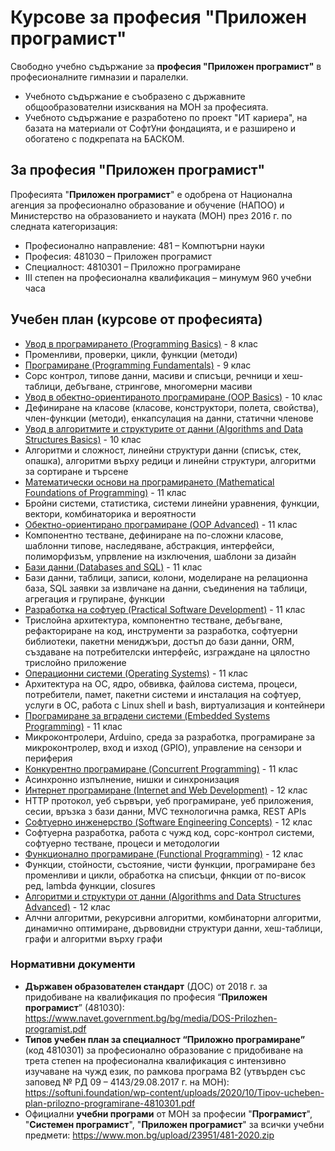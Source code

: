 # Курсове за професия "Приложен програмист"

Свободно учебно съдържание за **професия "Приложен програмист"** в професионалните гимназии и паралелки.
 - Учебното съдържание е съобразено с държавните общообразователни изисквания на МОН за професията.
 - Учебното съдържание е разработено по проект "ИТ кариера", на базата на материали от СофтУни фондацията, и е разширено и обогатено с подкрепата на БАСКОМ.

## За професия "Приложен програмист"

Професията "**Приложен програмист**" е одобрена от Национална агенция за професионално образование и обучение (НАПОО) и Министерство на образованието и науката (МОН) през 2016 г. по следната категоризация:
 - Професионално направление: 481 – Компютърни науки
 - Професия: 481030 – Приложен програмист
 - Специалност: 4810301 – Приложно програмиране
 - III степен на професионална квалификация – минумум 960 учебни часа
 
## Учебен план (курсове от професията)
 - [Увод в програмирането (Programming Basics)](https://github.com/BG-IT-Edu/School-Programming/tree/main/Courses/Applied-Programmer/Programming-Basics) - 8 клас
  - Променливи, проверки, цикли, функции (методи)
 - [Програмиране (Programming Fundamentals)](https://github.com/BG-IT-Edu/School-Programming/tree/main/Courses/Applied-Programmer/Programming-Fundamentals) - 9 клас
  - Сорс контрол, типове данни, масиви и списъци, речници и хеш-таблици, дебъгване, стрингове, многомерни масиви
 - [Увод в обектно-ориентираното програмиране (OOP Basics)](https://github.com/BG-IT-Edu/School-Programming/tree/main/Courses/Applied-Programmer/OOP-Basics) - 10 клас
  - Дефиниране на класове (класове, конструктори, полета, свойства), член-функции (методи), енкапсулация на данни, статични членове
 - [Увод в алгоритмите и структурите от данни (Algorithms and Data Structures Basics)](https://github.com/BG-IT-Edu/School-Programming/tree/main/Courses/Applied-Programmer/Algo-and-Data-Structures-Basics) - 10 клас
  - Алгоритми и сложност, линейни структури данни (списък, стек, опашка), алгоритми върху редици и линейни структури, алгоритми за сортиране и търсене
 - [Математически основи на програмирането (Mathematical Foundations of Programming)](https://github.com/BG-IT-Edu/School-Programming/tree/main/Courses/Applied-Programmer/Math-Foundations-of-Programming) - 11 клас
  - Бройни системи, статистика, системи линейни уравнения, функции, вектори, комбинаторика и вероятности
 - [Обектно-ориентирано програмиране (OOP Advanced)](https://github.com/BG-IT-Edu/School-Programming/tree/main/Courses/Applied-Programmer/OOP-Advanced) - 11 клас
  - Компонентно тестване, дефиниране на по-сложни класове, шаблонни типове, наследяване, абстракция, интерфейси, полиморфизъм, упрвление на изключения, шаблони за дизайн
 - [Бази данни (Databases and SQL)](https://github.com/BG-IT-Edu/School-Programming/tree/main/Courses/Applied-Programmer/Databases-and-SQL) - 11 клас
  - Бази данни, таблици, записи, колони, моделиране на релационна база, SQL заявки за извличане на данни, съединения на таблици, агрегация и групиране, функции
 - [Разработка на софтуер (Practical Software Development)](https://github.com/BG-IT-Edu/School-Programming/tree/main/Courses/Applied-Programmer/Practical-Software-Development) - 11 клас
  - Трислойна архитектура, компонентно тестване, дебъгване, рефакториране на код, инструменти за разработка, софтуерни библиотеки, пакетни мениджъри, достъп до бази данни, ORM, създаване на потребителски интерфейс, изграждане на цялостно трислойно приложение
 - [Операционни системи (Operating Systems)](https://github.com/BG-IT-Edu/School-Programming/tree/main/Courses/Applied-Programmer/Operating-Systems) - 11 клас
  - Архитектура на ОС, ядро, обвивка, файлова система, процеси, потребители, памет, пакетни системи и инсталация на софтуер, услуги в ОС, работа с Linux shell и bash, виртуализация и контейнери
 - [Програмиране за вградени системи (Embedded Systems Programming)](https://github.com/BG-IT-Edu/School-Programming/tree/main/Courses/Applied-Programmer/Embedded-Systems-Programming) - 11 клас
  - Микроконтролери, Arduino, среда за разработка, програмиране за микроконтролер, вход и изход (GPIO), управление на сензори и периферия
 - [Конкурентно програмиране (Concurrent Programming)](https://github.com/BG-IT-Edu/School-Programming/tree/main/Courses/Applied-Programmer/Concurrrent-Programming) - 11 клас
  - Асинхронно изпълнение, нишки и синхронизация
 - [Интернет програмиране (Internet and Web Development)](https://github.com/BG-IT-Edu/School-Programming/tree/main/Courses/Applied-Programmer/Internet-and-Web-Development) - 12 клас
  - HTTP протокол, уеб сървъри, уеб програмиране, уеб приложения, сесии, връзка з бази данни, MVC технологична рамка, REST APIs
 - [Софтуерно инженерство (Software Engineering Concepts)](https://github.com/BG-IT-Edu/School-Programming/tree/main/Courses/Applied-Programmer/Software-Engineering-Concepts) - 12 клас
  - Софтуерна разработка, работа с чужд код, сорс-контрол системи, софтуерно тестване, процеси и методологии
 - [Функционално програмиране (Functional Programming)](https://github.com/BG-IT-Edu/School-Programming/tree/main/Courses/Applied-Programmer/Functional-Programming-Haskell) - 12 клас
  - Функции, стойности, състояние, чисти функции, програмиране без променливи и цикли, обработка на списъци, фнкции от по-висок ред, lambda функции, closures
 - [Алгоритми и структури от данни (Algorithms and Data Structures Advanced)](https://github.com/BG-IT-Edu/School-Programming/tree/main/Courses/Applied-Programmer/Algo-and-Data-Structures-Advanced) - 12 клас
  - Алчни алгоритми, рекурсивни алгоритми, комбинаторни алгоритми, динамично оптимиране, дървовидни структури данни, хеш-таблици, графи и алгоритми върху графи

### Нормативни документи
 - **Държавен образователен стандарт** (ДОС) от 2018 г. за придобиване на квалификация по професия “**Приложен програмист**” (481030): https://www.navet.government.bg/bg/media/DOS-Prilozhen-programist.pdf
 - **Типов учебен план за специалност “Приложно програмиране”** (код 4810301) за професионално образование с придобиване на трета степен на професионална квалификация с интензивно изучаване на чужд език, по рамкова програма B2 (утвърден със заповед № РД 09 – 4143/29.08.2017 г. на МОН): https://softuni.foundation/wp-content/uploads/2020/10/Tipov-ucheben-plan-prilozno-programirane-4810301.pdf
  - Официални **учебни програми** от МОН за професии "**Програмист**", "**Системен програмист**", "**Приложен програмист**" за всички учебни предмети: https://www.mon.bg/upload/23951/481-2020.zip
